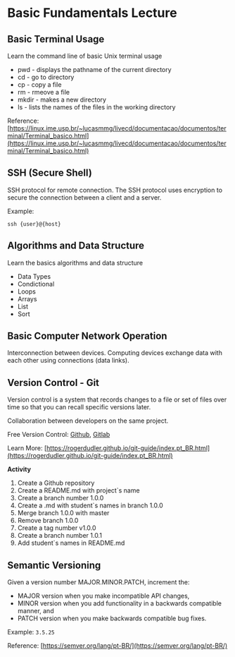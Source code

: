 # Basic Fundamentals Lecture

## Basic Terminal Usage

Learn the command line of basic Unix terminal usage 

* pwd - displays the pathname of the current directory
* cd <name> - go to directory <name> 
* cp <filename> - copy a file 
* rm <filename> - rmeove a file
* mkdir <newdirectoryname> -	makes a new directory
* ls	- lists the names of the files in the working directory

Reference: [https://linux.ime.usp.br/~lucasmmg/livecd/documentacao/documentos/terminal/Terminal_basico.html](https://linux.ime.usp.br/~lucasmmg/livecd/documentacao/documentos/terminal/Terminal_basico.html)

## SSH (Secure Shell)

SSH protocol for remote connection. The SSH protocol uses encryption to secure the connection between a client and a server. 

Example:

```
ssh {user}@{host}
```

## Algorithms and Data Structure

Learn the basics algorithms and data structure

* Data Types
* Condictional 
* Loops
* Arrays
* List
* Sort

## Basic Computer Network Operation

Interconnection between devices. Computing devices exchange data with each other using connections (data links).

## Version Control - Git 

Version control is a system that records changes to a file or set of files over time so that you can recall specific versions later.

Collaboration between developers on the same project.

Free Version Control: [Github](http://github.com), [Gitlab](https://gitlab.com/)

Learn More: [https://rogerdudler.github.io/git-guide/index.pt_BR.html](https://rogerdudler.github.io/git-guide/index.pt_BR.html)

**Activity**
1. Create a Github repository
1. Create a README.md with project`s name
1. Create a branch number 1.0.0
1. Create a <file>.md with student`s names in branch 1.0.0
1. Merge branch 1.0.0 with master
1. Remove branch 1.0.0
1. Create a tag number v1.0.0
1. Create a branch number 1.0.1
1. Add student`s names in README.md 

## Semantic Versioning

Given a version number MAJOR.MINOR.PATCH, increment the:

* MAJOR version when you make incompatible API changes,
* MINOR version when you add functionality in a backwards compatible manner, and
* PATCH version when you make backwards compatible bug fixes.

Example: `3.5.25`

Reference: [https://semver.org/lang/pt-BR/](https://semver.org/lang/pt-BR/)